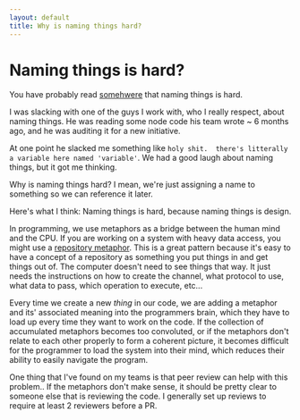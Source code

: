 ```yaml
---
layout: default
title: Why is naming things hard?
---
```


# Naming things is hard?

You have probably read [somehwere](https://martinfowler.com/bliki/TwoHardThings.html) that naming things is hard.

I was slacking with one of the guys I work with, who I really respect, about naming things.  He was reading some node code his team wrote ~ 6 months ago, and he was auditing it for a new initiative.

At one point he slacked me something like `holy shit.  there's litterally a variable here named 'variable'`.  We had a good laugh about naming things, but it got me thinking.

Why is naming things hard?  I mean, we're just assigning a name to something so we can reference it later.

Here's what I think:  Naming things is hard, because naming things is design.

In programming, we use metaphors as a bridge between the human mind and the CPU.  If you are working on a system with heavy data access, you might use a [repository metaphor](https://dev.to/kylegalbraith/getting-familiar-with-the-awesome-repository-pattern--1ao3#targetText=Implementing%20Repository%20Pattern,the%20top%20of%20data%20access.&targetText=With%20the%20repository%20pattern%20we,logic%20can%20leverage%20those%20abstractions.).  This is a great pattern because it's easy to have a concept of a repository as something you put things in and get things out of.  The computer doesn't need to see things that way.  It just needs the instructions on how to create the channel, what protocol to use, what data to pass, which operation to execute, etc...

Every time we create a new *thing* in our code, we are adding a metaphor and its' associated meaning into the programmers brain, which they have to load up every time they want to work on the code.  If the collection of accumulated metaphors becomes too convoluted, or if the metaphors don't relate to each other properly to form a coherent picture, it becomes difficult for the programmer to load the system into their mind, which reduces their ability to easily navigate the program.

One thing that I've found on my teams is that peer review can help with this problem.. If the metaphors don't make sense, it should be pretty clear to someone else that is reviewing the code.  I generally set up reviews to require at least 2 reviewers before a PR.

